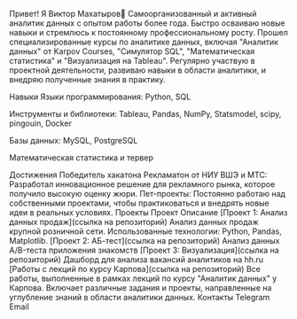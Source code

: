 Привет! Я Виктор Махатыров👋
Самоорганизованный и активный аналитик данных с опытом работы более года. Быстро осваиваю новые навыки и стремлюсь к постоянному профессиональному росту. Прошел специализированные курсы по аналитике данных, включая "Аналитик данных" от Karpov Courses, "Симулятор SQL", "Математическая статистика" и "Визуализация на Tableau". Регулярно участвую в проектной деятельности, развиваю навыки в области аналитики, и внедряю полученные знания в практику.

Навыки
Языки программирования: Python, SQL

Инструменты и библиотеки: Tableau, Pandas, NumPy, Statsmodel, scipy, pingouin, Docker

Базы данных: MySQL, PostgreSQL

Математическая статистика и тервер

Достижения
Победитель хакатона Рекламатон от НИУ ВШЭ и МТС: Разработал инновационное решение для рекламного рынка, которое получило высокую оценку жюри.
Пет-проекты: Постоянно работаю над собственными проектами, чтобы практиковаться и внедрять новые идеи в реальных условиях.
Проекты
Проект	Описание
[Проект 1: Анализ данных продаж](ссылка на репозиторий)	Анализ данных продаж крупной розничной сети. Использованные технологии: Python, Pandas, Matplotlib.
[Проект 2: АБ-тест](ссылка на репозиторий)	Анализ данных A/B-теста приложения знакомств
[Проект 3: Визуализация](ссылка на репозиторий)	Дашборд для анализа вакансий аналитиков на hh.ru
[Работы с лекций по курсу Карпова](ссылка на репозиторий)	Все работы, выполненные в рамках лекций по курсу "Аналитик данных" у Карпова. Включает различные задания и проекты, направленные на углубление знаний в области аналитики данных.
Контакты
Telegram
Email

